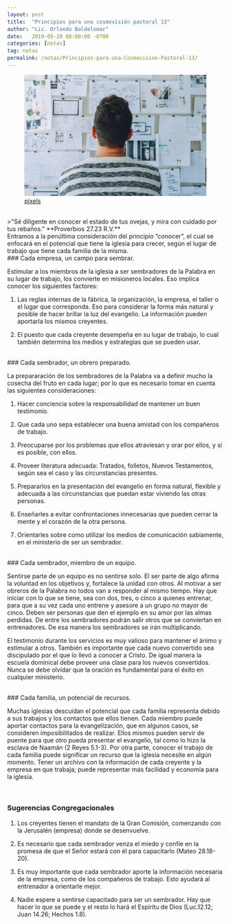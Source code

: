 ```yaml
---
layout: post
title:  "Principios para una cosmovisión pastoral 13"
author: "Lic. Orlando Baldelomar"
date:   2019-05-20 08:00:00 -0700
categories: [notas]
tag: notas
permalink: /notas/Principios-para-una-Cosmovision-Pastoral-13/
---
```

<figure>
<img src="/assets/img/cosmovision.jpeg" class="img-fluid" alt="Responsive image">
<figcaption><a href="https://www.pexels.com/">pixels</a></figcaption>
</figure>
<br>
>"Sé diligente en conocer el estado de tus ovejas, y mira con cuidado por tus rebaños."
**Proverbios 27.23 R.V.**

<br>
Entramos a la penúltima consideración del principio “conocer”, el cual se enfocará en el potencial que tiene la iglesia para crecer, según el lugar de trabajo que tiene cada familia de la misma.

<br>
### Cada empresa, un campo para sembrar.

Estimular a los miembros de la iglesia a ser sembradores de la Palabra en su lugar de trabajo, los convierte en misioneros locales. Eso implica conocer los siguientes factores:

1. Las reglas internas de la fábrica, la organización, la empresa, el taller o el lugar que corresponda. Eso para considerar la forma más natural y posible de hacer brillar la luz  del evangelio.  La información pueden aportarla los mismos creyentes.

2. El puesto que cada creyente desempeña en su lugar de trabajo, lo cual también determina los medios y estrategias que se pueden usar.


<br>
### Cada sembrador, un obrero preparado.

La prepararación de los sembradores de la Palabra va a definir mucho la cosecha del fruto en cada lugar; por lo que es necesario tomar en cuenta las siguientes consideraciones:

1. Hacer conciencia sobre la responsabilidad de mantener un buen testimonio.

2. Que cada uno sepa establecer una buena amistad con los compañeros de trabajo.

3. Preocuparse por los problemas que ellos atraviesan y orar por ellos, y si es posible, con ellos.

4. Proveer literatura adecuada: Tratados, folletos, Nuevos Testamentos, según sea el caso y las circunstancias presentes.

5. Prepararlos en la presentación del evangelio en forma natural, flexible y adecuada a las circunstancias que puedan estar viviendo las otras personas.

6. Enseñarles a evitar confrontaciones innecesarias que pueden cerrar la mente y el corazón de la otra persona.

7. Orientarles sobre como utilizar los medios de comunicación sabiamente, en el ministerio de ser un sembrador.


<br>
### Cada sembrador, miembro de un equipo.

Sentirse parte de un equipo es no sentirse solo. El ser parte de algo afirma la voluntad en los objetivos y, fortalece la unidad con otros. Al motivar a ser obreros de la Palabra no todos van a responder al mismo tiempo. Hay que iniciar con lo que se tiene, sea con dos, tres, o cinco a quienes  entrenar, para que a su vez cada uno entrene y asesore a un grupo no mayor de cinco. Deben ser personas que den el ejemplo en su amor por las almas perdidas. De entre los sembradores  podrán salir otros que se conviertan en entrenadores. De esa manera los sembradores se irán multiplicando.


El testimonio durante los servicios es muy valioso para mantener el ánimo y estimular a otros. También es importante que cada nuevo convertido sea discipulado por el que lo llevó a conocer a Cristo. De igual manera la escuela dominical debe proveer una clase para los nuevos convertidos. Nunca se debe olvidar que la oración es fundamental para el éxito en cualquier ministerio.

<br>
### Cada familia, un potencial de recursos.

Muchas iglesias descuidan el potencial que cada familia representa debido a sus trabajos y los contactos que ellos tienen. Cada miembro puede aportar contactos para la evangelización, que en algunos casos, se consideren imposibilitados de realizar. Ellos mismos pueden servir de puente para que otro pueda presentar el evangelio, tal como lo hizo la esclava de Naamán (2 Reyes 5.1-3).
Por otra parte, conocer el trabajo de cada familia puede significar un recurso que la iglesia necesite en algún momento. Tener un archivo con la información de cada creyente y la empresa en que trabaja; puede representar más facilidad y economía para la iglesia.

<br>
<h3 class="text-center">Sugerencias Congregacionales</h3>

1. Los creyentes tienen el mandato de la Gran Comisión, comenzando con la Jerusalén (empresa) donde se desenvuelve.


2. Es necesario que cada sembrador venza el miedo y confíe en la promesa de que el Señor estará con él para capacitarlo (Mateo 28.18-20).


3. Es muy importante que cada sembrador aporte la información necesaria de la empresa, como de los compañeros de trabajo.  Esto ayudará al entrenador a orientarle mejor.

4. Nadie espere a sentirse capacitado para ser un sembrador. Hay que hacer lo que se puede y el resto lo hará el Espíritu de Dios (Luc.12.12; Juan 14.26; Hechos 1.8).


<br>

